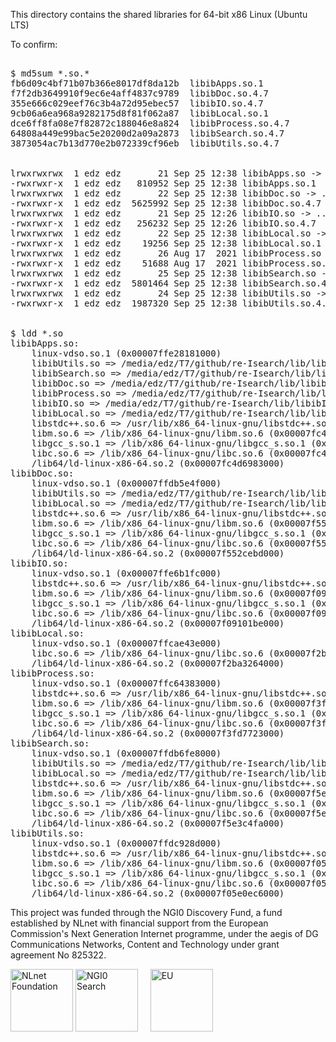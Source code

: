 This directory contains the shared libraries for 64-bit x86 Linux (Ubuntu LTS)

To confirm:

<PRE>

$ md5sum *.so.*
fb6d09c4bf71b07b366e8017df8da12b  libibApps.so.1
f7f2db3649910f9ec6e4aff4837c9789  libibDoc.so.4.7
355e666c029eef76c3b4a72d95ebec57  libibIO.so.4.7
9cb06a6ea968a9282175d8f81f062a87  libibLocal.so.1
dce6ff8fa08e7f82872c188046e8a824  libibProcess.so.4.7
64808a449e99bac5e20200d2a09a2873  libibSearch.so.4.7
3873054ac7b13d770e2b072339cf96eb  libibUtils.so.4.7


lrwxrwxrwx  1 edz edz       21 Sep 25 12:38 libibApps.so -> ../lib/libibApps.so.1
-rwxrwxr-x  1 edz edz   810952 Sep 25 12:38 libibApps.so.1
lrwxrwxrwx  1 edz edz       22 Sep 25 12:38 libibDoc.so -> ../lib/libibDoc.so.4.7
-rwxrwxr-x  1 edz edz  5625992 Sep 25 12:38 libibDoc.so.4.7
lrwxrwxrwx  1 edz edz       21 Sep 25 12:26 libibIO.so -> ../lib/libibIO.so.4.7
-rwxrwxr-x  1 edz edz   256232 Sep 25 12:26 libibIO.so.4.7
lrwxrwxrwx  1 edz edz       22 Sep 25 12:38 libibLocal.so -> ../lib/libibLocal.so.1
-rwxrwxr-x  1 edz edz    19256 Sep 25 12:38 libibLocal.so.1
lrwxrwxrwx  1 edz edz       26 Aug 17  2021 libibProcess.so -> ../lib/libibProcess.so.4.7
-rwxrwxr-x  1 edz edz    51688 Aug 17  2021 libibProcess.so.4.7
lrwxrwxrwx  1 edz edz       25 Sep 25 12:38 libibSearch.so -> ../lib/libibSearch.so.4.7
-rwxrwxr-x  1 edz edz  5801464 Sep 25 12:38 libibSearch.so.4.7
lrwxrwxrwx  1 edz edz       24 Sep 25 12:38 libibUtils.so -> ../lib/libibUtils.so.4.7
-rwxrwxr-x  1 edz edz  1987320 Sep 25 12:38 libibUtils.so.4.7


$ ldd *.so
libibApps.so:
	linux-vdso.so.1 (0x00007ffe28181000)
	libibUtils.so => /media/edz/T7/github/re-Isearch/lib/libibUtils.so (0x00007fc4d649c000)
	libibSearch.so => /media/edz/T7/github/re-Isearch/lib/libibSearch.so (0x00007fc4d614c000)
	libibDoc.so => /media/edz/T7/github/re-Isearch/lib/libibDoc.so (0x00007fc4d5e38000)
	libibProcess.so => /media/edz/T7/github/re-Isearch/lib/libibProcess.so (0x00007fc4d5c34000)
	libibIO.so => /media/edz/T7/github/re-Isearch/lib/libibIO.so (0x00007fc4d5a27000)
	libibLocal.so => /media/edz/T7/github/re-Isearch/lib/libibLocal.so (0x00007fc4d5823000)
	libstdc++.so.6 => /usr/lib/x86_64-linux-gnu/libstdc++.so.6 (0x00007fc4d5416000)
	libm.so.6 => /lib/x86_64-linux-gnu/libm.so.6 (0x00007fc4d5078000)
	libgcc_s.so.1 => /lib/x86_64-linux-gnu/libgcc_s.so.1 (0x00007fc4d4e60000)
	libc.so.6 => /lib/x86_64-linux-gnu/libc.so.6 (0x00007fc4d4a6f000)
	/lib64/ld-linux-x86-64.so.2 (0x00007fc4d6983000)
libibDoc.so:
	linux-vdso.so.1 (0x00007ffdb5e4f000)
	libibUtils.so => /media/edz/T7/github/re-Isearch/lib/libibUtils.so (0x00007f552c8f6000)
	libibLocal.so => /media/edz/T7/github/re-Isearch/lib/libibLocal.so (0x00007f552c6f2000)
	libstdc++.so.6 => /usr/lib/x86_64-linux-gnu/libstdc++.so.6 (0x00007f552c2e5000)
	libm.so.6 => /lib/x86_64-linux-gnu/libm.so.6 (0x00007f552bf47000)
	libgcc_s.so.1 => /lib/x86_64-linux-gnu/libgcc_s.so.1 (0x00007f552bd2f000)
	libc.so.6 => /lib/x86_64-linux-gnu/libc.so.6 (0x00007f552b93e000)
	/lib64/ld-linux-x86-64.so.2 (0x00007f552cebd000)
libibIO.so:
	linux-vdso.so.1 (0x00007ffe6b1fc000)
	libstdc++.so.6 => /usr/lib/x86_64-linux-gnu/libstdc++.so.6 (0x00007f090fba4000)
	libm.so.6 => /lib/x86_64-linux-gnu/libm.so.6 (0x00007f090f806000)
	libgcc_s.so.1 => /lib/x86_64-linux-gnu/libgcc_s.so.1 (0x00007f090f5ee000)
	libc.so.6 => /lib/x86_64-linux-gnu/libc.so.6 (0x00007f090f1fd000)
	/lib64/ld-linux-x86-64.so.2 (0x00007f09101be000)
libibLocal.so:
	linux-vdso.so.1 (0x00007ffcae43e000)
	libc.so.6 => /lib/x86_64-linux-gnu/libc.so.6 (0x00007f2ba2c6f000)
	/lib64/ld-linux-x86-64.so.2 (0x00007f2ba3264000)
libibProcess.so:
	linux-vdso.so.1 (0x00007ffc64383000)
	libstdc++.so.6 => /usr/lib/x86_64-linux-gnu/libstdc++.so.6 (0x00007f3fd7112000)
	libm.so.6 => /lib/x86_64-linux-gnu/libm.so.6 (0x00007f3fd6d74000)
	libgcc_s.so.1 => /lib/x86_64-linux-gnu/libgcc_s.so.1 (0x00007f3fd6b5c000)
	libc.so.6 => /lib/x86_64-linux-gnu/libc.so.6 (0x00007f3fd676b000)
	/lib64/ld-linux-x86-64.so.2 (0x00007f3fd7723000)
libibSearch.so:
	linux-vdso.so.1 (0x00007ffdb6fe8000)
	libibUtils.so => /media/edz/T7/github/re-Isearch/lib/libibUtils.so (0x00007f5e3bef7000)
	libibLocal.so => /media/edz/T7/github/re-Isearch/lib/libibLocal.so (0x00007f5e3bcf3000)
	libstdc++.so.6 => /usr/lib/x86_64-linux-gnu/libstdc++.so.6 (0x00007f5e3b8e6000)
	libm.so.6 => /lib/x86_64-linux-gnu/libm.so.6 (0x00007f5e3b548000)
	libgcc_s.so.1 => /lib/x86_64-linux-gnu/libgcc_s.so.1 (0x00007f5e3b330000)
	libc.so.6 => /lib/x86_64-linux-gnu/libc.so.6 (0x00007f5e3af3f000)
	/lib64/ld-linux-x86-64.so.2 (0x00007f5e3c4fa000)
libibUtils.so:
	linux-vdso.so.1 (0x00007ffdc928d000)
	libstdc++.so.6 => /usr/lib/x86_64-linux-gnu/libstdc++.so.6 (0x00007f05e0806000)
	libm.so.6 => /lib/x86_64-linux-gnu/libm.so.6 (0x00007f05e0468000)
	libgcc_s.so.1 => /lib/x86_64-linux-gnu/libgcc_s.so.1 (0x00007f05e0250000)
	libc.so.6 => /lib/x86_64-linux-gnu/libc.so.6 (0x00007f05dfe5f000)
	/lib64/ld-linux-x86-64.so.2 (0x00007f05e0ec6000)
</PRE>

This project was funded through the NGI0 Discovery Fund, a fund established by NLnet with financial support from the European Commission's Next Generation Internet programme, under the aegis of DG Communications Networks, Content and Technology under grant agreement No 825322.


<IMG SRC="https://nlnet.nl/image/logo_nlnet.svg" ALT="NLnet Foundation" height=100> <IMG SRC="https://nlnet.nl/logo/NGI/NGIZero-green.hex.svg" ALT="NGI0 Search" height=100> &nbsp; &nbsp; <IMG SRC="https://ngi.eu/wp-content/uploads/sites/77/2017/10/bandiera_stelle.png" ALT="EU" height=100>


